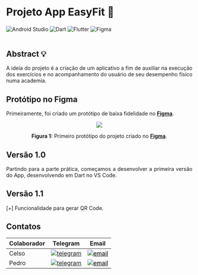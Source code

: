 # Projeto App EasyFit 📱

<div style="display: inline_block">
  <img align="center" alt="Android Studio" src="https://img.shields.io/badge/Android%20Studio-3DDC84.svg?style=for-the-badge&logo=android-studio&logoColor=white" />
  <img align="center" alt="Dart" src="https://img.shields.io/badge/dart-%230175C2.svg?style=for-the-badge&logo=dart&logoColor=white" />
  <img align="center" alt="Flutter" src="https://img.shields.io/badge/Flutter-%2302569B.svg?style=for-the-badge&logo=Flutter&logoColor=white" />
  <img align="center" alt="Figma" src="https://img.shields.io/badge/figma-%23F24E1E.svg?style=for-the-badge&logo=figma&logoColor=white" />
</div><br/>

## Abstract 💡

<div align="justify">
  
A ideia do projeto é a criação de um aplicativo a fim de auxiliar na execução dos exercícios e no acompanhamento do usuário de seu desempenho físico numa academia.

</div>

## Protótipo no Figma

Primeiramente, foi criado um protótipo de baixa fidelidade no [**Figma**](https://www.figma.com/).

<div align="center">
<img src="https://user-images.githubusercontent.com/84411392/197641398-aa0d6b82-0dd8-4e9b-8b99-8dcf7c719189.png" />

**Figura 1:** Primeiro protótipo do projeto criado no [**Figma**](https://www.figma.com/).
</div>


## Versão 1.0

<div align="justify">

Partindo para a parte prática, começamos a desenvolver a primeira versão do App, desenvolvendo em Dart no VS Code.
  
</div>

## Versão 1.1

<div align="justify">

[+] Funcionalidade para gerar QR Code.
  
</div>

## Contatos

<div align="left">
  
| Colaborador | Telegram | Email |
| --- | --- | --- |
| Celso | <a href="https://t.me/celso_vsf" target="_blank"> <img align="center" src="https://img.shields.io/badge/-celso_vsf-05122A?style=flat&logo=telegram" alt="telegram"/> </a> | <a style="color:black" href="mailto:celsovinicius4@gmail.com?subject=[GitHub]%20Easy%20Fit%20Contact"> <img align="center" src="https://img.shields.io/badge/-celsovinicius4@gmaill.com-05122A?style=flat&logo=email" alt="email"/> </a> |  
| Pedro | <a href="https://t.me/phpdias" target="_blank"> <img align="center" src="https://img.shields.io/badge/-phpdias-05122A?style=flat&logo=telegram" alt="telegram"/> </a> | <a style="color:black" href="mailto:phpdias@outlook.com?subject=[GitHub]%20Easy%20Fit%20Contact"> <img align="center" src="https://img.shields.io/badge/-phpdias@outlook.com-05122A?style=flat&logo=email" alt="email"/> </a> |
  
</div>

